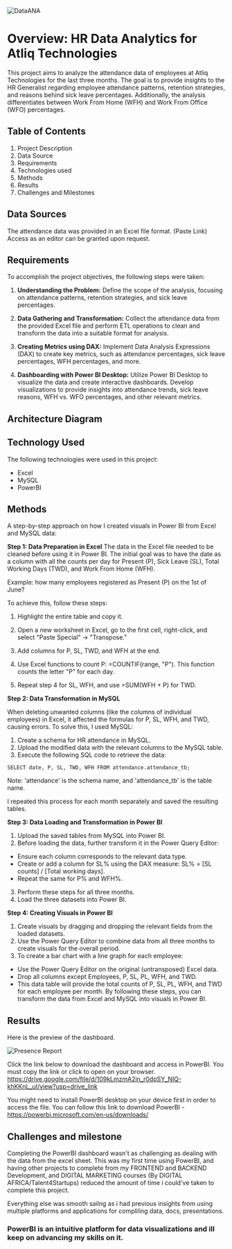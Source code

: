 ![DataANA](https://github.com/SAGEKING23/HR-DATA-ANALYSIS-for-Atliq-Technologies/assets/164085810/99d4540f-7d6e-4ce6-be92-1e2dfeae07da)
# Overview: HR Data Analytics for Atliq Technologies
This project aims to analyze the attendance data of employees at Atliq Technologies for the last three months. The goal is to provide insights to the HR Generalist regarding employee attendance patterns, retention strategies, and reasons behind sick leave percentages. Additionally, the analysis differentiates between Work From Home (WFH) and Work From Office (WFO) percentages.

## Table of Contents
1. Project Description
2. Data Source
3. Requirements
4. Technologies used
5. Methods
6. Results
7. Challenges and Milestones

## Data Sources
The attendance data was provided in an Excel file format. (Paste Link) Access as an editor can be granted upon request.

## Requirements
To accomplish the project objectives, the following steps were taken:

1. **Understanding the Problem:** Define the scope of the analysis, focusing on attendance patterns, retention strategies, and sick leave percentages.

2. **Data Gathering and Transformation:** Collect the attendance data from the provided Excel file and perform ETL operations to clean and transform the data into a suitable format for analysis.

3. **Creating Metrics using DAX:** Implement Data Analysis Expressions (DAX) to create key metrics, such as attendance percentages, sick leave percentages, WFH percentages, and more.

4. **Dashboarding with Power BI Desktop:** Utilize Power BI Desktop to visualize the data and create interactive dashboards. Develop visualizations to provide insights into attendance trends, sick leave reasons, WFH vs. WFO percentages, and other relevant metrics.

## Architecture Diagram

## Technology Used

The following technologies were used in this project:

* Excel
* MySQL
* PowerBI

## Methods
A step-by-step approach on how I created visuals in Power BI from Excel and MySQL data:

**Step 1: Data Preparation in Excel**
The data in the Excel file needed to be cleaned before using it in Power BI. The initial goal was to have the date as a column with all the counts per day for Present (P), Sick Leave (SL), Total Working Days (TWD), and Work From Home (WFH).

Example: how many employees registered as Present (P) on the 1st of June?

To achieve this, follow these steps:

 1. Highlight the entire table and copy it.

 2. Open a new worksheet in Excel, go to the first cell, right-click, and select "Paste Special" -> "Transpose."

 3. Add columns for P, SL, TWD, and WFH at the end.

 4. Use Excel functions to count P: =COUNTIF(range, "P"). This function counts the letter "P" for each day.

 5. Repeat step 4 for SL, WFH, and use =SUM(WFH + P) for TWD.


**Step 2: Data Transformation in MySQL**

When deleting unwanted columns (like the columns of individual employees) in Excel, it affected the formulas for P, SL, WFH, and TWD, causing errors. To solve this, I used MySQL:

1. Create a schema for HR attendance in MySQL.
2. Upload the modified data with the relevant columns to the MySQL table.
3. Execute the following SQL code to retrieve the data:

`SELECT date, P, SL, TWD, WFH
FROM attendance.attendance_tb;`

Note: 'attendance' is the schema name, and 'attendance_tb' is the table name.

I repeated this process for each month separately and saved the resulting tables.

**Step 3: Data Loading and Transformation in Power BI**

1. Upload the saved tables from MySQL into Power BI.
2. Before loading the data, further transform it in the Power Query Editor:
  + Ensure each column corresponds to the relevant data type.
  + Create or add a column for SL% using the DAX measure: SL% = [SL counts] / [Total working days].
  + Repeat the same for P% and WFH%.
3. Perform these steps for all three months.
4. Load the three datasets into Power BI.

**Step 4: Creating Visuals in Power BI**

1. Create visuals by dragging and dropping the relevant fields from the loaded datasets.
2. Use the Power Query Editor to combine data from all three months to create visuals for the overall period.
3. To create a bar chart with a line graph for each employee:
  + Use the Power Query Editor on the original (untransposed) Excel data.
  + Drop all columns except Employees, P, SL, PL, WFH, and TWD.
  + This data table will provide the total counts of P, SL, PL, WFH, and TWD for each employee per month.
By following these steps, you can transform the data from Excel and MySQL into visuals in Power BI.

## Results
Here is the preview of the dashboard.

![Presence Report](https://github.com/SAGEKING23/HR-DATA-ANALYSIS-for-Atliq-Technologies/assets/164085810/4ff4eab9-f4e5-46b0-952d-3b7d845a0c36)


Click the link below to download the dashboard and access in PowerBI. You must copy the link or click to open on your browser. https://drive.google.com/file/d/109kLmzmA2in_r0dpSY_NlQ-khKKnL_uI/view?usp=drive_link

You might need to install PowerBI desktop on your device first in order to access the file. You can follow this link to download PowerBI - https://powerbi.microsoft.com/en-us/downloads/


## Challenges and milestone

Completing the PowerBI dashboard wasn't as challenging as dealing with the data from the excel sheet. 
This was my first time using PowerBI, and having other projects to complete from my FRONTEND and BACKEND Development, and DIGITAL MARKETING courses (By DIGITAL AFRICA/Talent4Startups) reduced the amount of time i could've taken to complete this project.

Everything else was smooth sailng as i had previous insights from using multiple platforms and applications for compliling data, docs, presentations.

### PowerBI is an intuitive platform for data visualizations and ill keep on advancing my skills on it.



